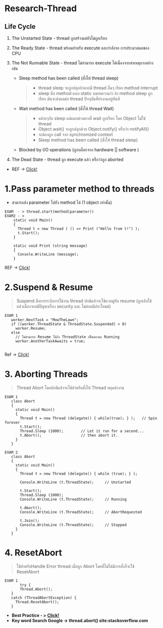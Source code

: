# Research-Thread

## Life Cycle

 1. The Unstarted State - thread ถูกสร้างแต่ยังไม่ถูกเรียก
 2. The Ready State - thread พร้อมสำหรับ execute และกำลังรอ การประมวลผลของ CPU
 3. The Not Runnable State - thread ไม่สามารถ execute ได้เนื่องจากสาเหตุบางอย่างเช่น
	- Sleep method has been called (สั่งให้ thread sleep) 
	  > - thread sleep จะถูกปลุกถ้าหากมี thread อื่นๆ เรียก method interrupt
	  > - sleep คือ method แบบ static หมายความว่า ถ้า method sleep ถูกเรียก มันจะส่งผลต่อ thread ปัจจุบันที่ทำงานอยู่ทันที
	- Wait method has been called  (สั่งให้ thread Wait)
	  > - คล้ายๆกับ sleep แต่แตกต่างตรงที่  wait ถูกเรียก โดย Object  ไม่ใช่ thread
	  > - Object.wait() จะถูกปลุกด้วย Object.notify() หรือว่า notifyAll()
	  > - จะต้องถูก call จาก synchronized context
	  > - Sleep method has been called (สั่งให้ thread sleep) 
	- Blocked by I/O operations (ถูกบล็อกจาก hardware || software )

 4. The Dead State - thread ถูก execute แล้ว หรือว่าถูก aborted 
- REF -> [Click!](http://www.albahari.com/threading/part2.aspx#_ThreadState)

# 1.Pass parameter method to threads 
- สามารถส่ง parameter ไปยัง method ได้ (1 object เท่านั้น) 
```
EXAM  - > thread.start(method(parameter))
EXAM2 - > 
	static void Main()
	{
	  Thread t = new Thread ( () => Print ("Hello from t!") );
	  t.Start();
	}

	static void Print (string message) 
	{
	  Console.WriteLine (message);
	}
```
REF -> [Click!](http://marcuscode.com/lang/csharp/threads)

# 2.Suspend & Resume
  > Suspend คือการระงับการใช้งาน thread ปกติแล้วจะใช้ควบคู่กับ resume (ถูกเลิกใช้แล้วเนื่องจากมีปัญหาเรื่อง security และ ไม่ค่อยมีประโยชน์)
 ```
 EXAM 1 
 	worker.NextTask = "MowTheLawn";
	if ((worker.ThreadState & ThreadState.Suspended) > 0)
	  worker.Resume;
	else
	  // ไม่สามารถ Resume ได้ถ้า ThreadState เป็นสถานะ Running
	  worker.AnotherTaskAwaits = true;
 	
 ```
Ref -> [Click!](http://www.albahari.com/threading/part4.aspx#_Suspend_and_Resume)

# 3. Aborting Threads 
  > Thread Abort โดยปกติแล้วจะใช้สำหรับสั่งให้ Thread หยุดทำงาน
 ```
 EXAM 1 
 	class Abort
	{
	  static void Main()
	  {
	    Thread t = new Thread (delegate() { while(true); } );   // Spin forever
	    t.Start();
	    Thread.Sleep (1000);        // Let it run for a second...
	    t.Abort();                  // then abort it.
	  }
	}
	
 EXAM 2
 	class Abort
	{
	  static void Main()
	  {
	    Thread t = new Thread (delegate() { while (true); } );

	    Console.WriteLine (t.ThreadState);     // Unstarted

	    t.Start();
	    Thread.Sleep (1000);
	    Console.WriteLine (t.ThreadState);     // Running

	    t.Abort();
	    Console.WriteLine (t.ThreadState);     // AbortRequested

	    t.Join();
	    Console.WriteLine (t.ThreadState);     // Stopped
	  }
	}
 ```
 # 4. ResetAbort
   > ใช้สำหรับHandle Error thread เมื่อถูก Abort โดยที่ไม่ได้มีการสั่งก็จะใช้ ResetAbort 
 ```
 EXAM 1 
        try {
	    Thread.Abort(); 
	}
	catch (ThreadAbortException) {
	  Thread.ResetAbort(); 
	}
 ```

- **Best Practice - > [Click!](https://docs.microsoft.com/en-us/dotnet/standard/threading/managed-threading-best-practices)**
- **Key word Search Google -> thread.abort() site:stackoverflow.com**
